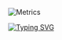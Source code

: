 ![Metrics](https://metrics.lecoq.io/OverFitted?template=classic&isocalendar=1&lines=1&repositories=1&base=header%2C%20activity%2C%20community%2C%20repositories%2C%20metadata&base.indepth=false&base.hireable=false&base.skip=false&repositories.batch=100&repositories.forks=false&repositories.affiliations=owner&isocalendar=true&isocalendar.duration=half-year&lines=true&lines.sections=base&lines.repositories.limit=4&lines.history.limit=1&repositories=false&repositories.pinned=4&repositories.starred=0&repositories.random=0&repositories.order=featured%2C%20pinned%2C%20starred%2C%20random&config.timezone=Europe%2FMoscow)

[![Typing SVG](https://readme-typing-svg.demolab.com?font=Fira+Code&duration=3000&pause=1700&color=259789&center=true&vCenter=true&width=435&lines=AI%2FML+engineer;SPBSTU+Student;Just+an+OverFitted+model+after+all)](https://git.io/typing-svg)

<!--
**OverFitted/OverFitted** is a ✨ _special_ ✨ repository because its `README.md` (this file) appears on your GitHub profile.

Here are some ideas to get you started:

- 🔭 I’m currently working on ...
- 🌱 I’m currently learning ...
- 👯 I’m looking to collaborate on ...
- 🤔 I’m looking for help with ...
- 💬 Ask me about ...
- 📫 How to reach me: ...
- 😄 Pronouns: ...
- ⚡ Fun fact: ...
-->
